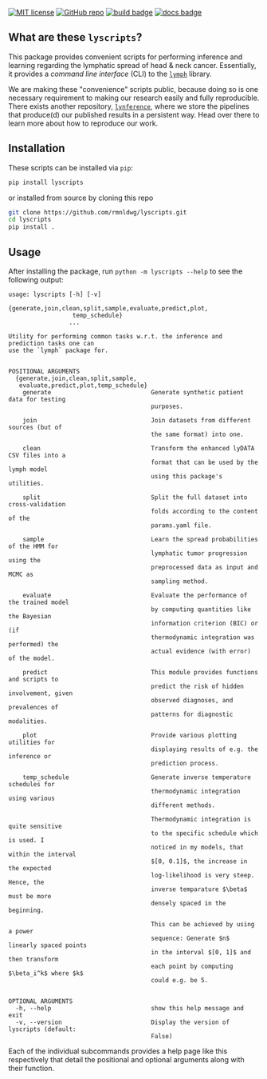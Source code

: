 [![MIT license](https://img.shields.io/badge/license-MIT-blue.svg?style=flat)](https://github.com/rmnldwg/lyscripts/blob/main/LICENSE)
[![GitHub repo](https://img.shields.io/badge/rmnldwg%2Flymph-grey.svg?style=flat&logo=github)](https://github.com/rmnldwg/lyscripts)
[![build badge](https://github.com/rmnldwg/lyscripts/actions/workflows/build.yml/badge.svg?style=flat)](https://pypi.org/project/lyscripts/)
[![docs badge](https://github.com/rmnldwg/lyscripts/actions/workflows/docs.yml/badge.svg?style=flat)](https://rmnldwg.github.io/lyscripts/)

## What are these `lyscripts`?

This package provides convenient scripts for performing inference and learning regarding the lymphatic spread of head & neck cancer. Essentially, it provides a *command line interface* (CLI) to the [`lymph`](https://github.com/rmnldwg/lymph) library.

We are making these "convenience" scripts public, because doing so is one necessary requirement to making our research easily and fully reproducible. There exists another repository, [`lynference`](https://github.com/rmnldwg/lynference), where we store the pipelines that produce(d) our published results in a persistent way. Head over there to learn more about how to reproduce our work.

## Installation

These scripts can be installed via `pip`:

```bash
pip install lyscripts
```

or installed from source by cloning this repo

```bash
git clone https://github.com/rmnldwg/lyscripts.git
cd lyscripts
pip install .
```

## Usage

After installing the package, run `python -m lyscripts --help` to see the following output:

```
usage: lyscripts [-h] [-v]
                 {generate,join,clean,split,sample,evaluate,predict,plot,
                  temp_schedule}
                 ...

Utility for performing common tasks w.r.t. the inference and prediction tasks one can
use the `lymph` package for.


POSITIONAL ARGUMENTS
  {generate,join,clean,split,sample,
   evaluate,predict,plot,temp_schedule}
    generate                            Generate synthetic patient data for testing
                                        purposes.

    join                                Join datasets from different sources (but of
                                        the same format) into one.

    clean                               Transform the enhanced lyDATA CSV files into a
                                        format that can be used by the lymph model
                                        using this package's utilities.

    split                               Split the full dataset into cross-validation
                                        folds according to the content of the
                                        params.yaml file.

    sample                              Learn the spread probabilities of the HMM for
                                        lymphatic tumor progression using the
                                        preprocessed data as input and MCMC as
                                        sampling method.

    evaluate                            Evaluate the performance of the trained model
                                        by computing quantities like the Bayesian
                                        information criterion (BIC) or (if
                                        thermodynamic integration was performed) the
                                        actual evidence (with error) of the model.

    predict                             This module provides functions and scripts to
                                        predict the risk of hidden involvement, given
                                        observed diagnoses, and prevalences of
                                        patterns for diagnostic modalities.

    plot                                Provide various plotting utilities for
                                        displaying results of e.g. the inference or
                                        prediction process.

    temp_schedule                       Generate inverse temperature schedules for
                                        thermodynamic integration using various
                                        different methods.

                                        Thermodynamic integration is quite sensitive
                                        to the specific schedule which is used. I
                                        noticed in my models, that within the interval
                                        $[0, 0.1]$, the increase in the expected
                                        log-likelihood is very steep. Hence, the
                                        inverse temparature $\beta$ must be more
                                        densely spaced in the beginning.

                                        This can be achieved by using a power
                                        sequence: Generate $n$ linearly spaced points
                                        in the interval $[0, 1]$ and then transform
                                        each point by computing $\beta_i^k$ where $k$
                                        could e.g. be 5.


OPTIONAL ARGUMENTS
  -h, --help                            show this help message and exit
  -v, --version                         Display the version of lyscripts (default:
                                        False)
```

Each of the individual subcommands provides a help page like this respectively that detail the positional and optional arguments along with their function.
